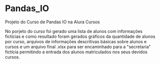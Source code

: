 # Pandas_IO
Projeto do Curso de Pandas IO na Alura Cursos

No porjeto do curso foi gerado uma lista de alunos com informações fictícias e como resultado foram gerados gráficos da quantidade de alunos por curso, arquivos de informações descritivas básicas sobre alunos e cursos e um arquivo final .xlsx para ser encaminhado para a "secretaria" fictícia permitindo a entrada dos alunos matriculados nos seus devidos cursos. 
